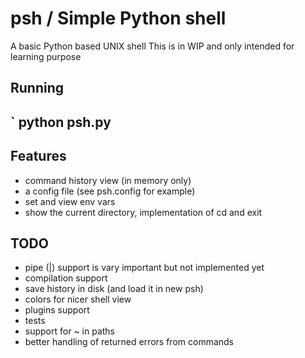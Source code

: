 # psh / Simple Python shell

A basic Python based UNIX shell
This is in WIP and only intended for learning purpose


## Running
`
python psh.py
- 


## Features
- command history view (in memory only)
- a config file (see psh.config for example)
- set and view env vars
- show the current directory, implementation of cd and exit
## TODO
- pipe (|) support is  vary important but not implemented yet
- compilation support
- save history in disk (and load it in new psh)
- colors for nicer shell view
- plugins support
- tests
- support for ~  in paths
- better handling of returned errors from commands